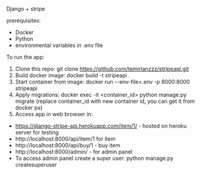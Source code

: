 Django + stripe

prerequisites:
 - Docker
 - Python
 - environmental variables in .env file

To run the app:
1. Clone this repo: git clone https://github.com/temirlanzzz/stripeapi.git
2. Build docker image: docker build -t stripeapi .
3. Start container from image: docker run --env-file=.env -p 8000:8000 stripeapi
4. Apply migrations: docker exec -it <container_id> python manage.py migrate (replace container_id with new container id, you can get it from docker ps)
5. Access app in web browser in:
 - https://django-stripe-api.herokuapp.com/item/1/ - hosted on heroku server for testing
 - http://localhost:8000/api/item/1 for item
 - http://localhost:8000/api/buy/1 - buy item
 - http://localhost:8000/admin/ - for admin panel 
 - To access admin panel create a super user: python manage.py createsuperuser



